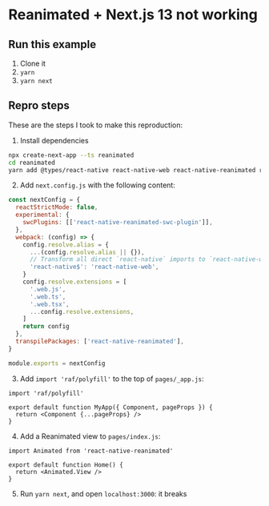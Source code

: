 # Reanimated + Next.js 13 not working

## Run this example

1. Clone it
2. `yarn`
3. `yarn next`

## Repro steps

These are the steps I took to make this reproduction:

1. Install dependencies

```sh
npx create-next-app --ts reanimated
cd reanimated
yarn add @types/react-native react-native-web react-native-reanimated react-native-reanimated-swc-plugin raf
```

2. Add `next.config.js` with the following content:

```js
const nextConfig = {
  reactStrictMode: false,
  experimental: {
    swcPlugins: [['react-native-reanimated-swc-plugin']],
  },
  webpack: (config) => {
    config.resolve.alias = {
      ...(config.resolve.alias || {}),
      // Transform all direct `react-native` imports to `react-native-web`
      'react-native$': 'react-native-web',
    }
    config.resolve.extensions = [
      '.web.js',
      '.web.ts',
      '.web.tsx',
      ...config.resolve.extensions,
    ]
    return config
  },
  transpilePackages: ['react-native-reanimated'],
}

module.exports = nextConfig
```

3. Add `import 'raf/polyfill'` to the top of `pages/_app.js`:

```tsx
import 'raf/polyfill'

export default function MyApp({ Component, pageProps }) {
  return <Component {...pageProps} />
}
```

4. Add a Reanimated view to `pages/index.js`:

```tsx
import Animated from 'react-native-reanimated'

export default function Home() {
  return <Animated.View />
}
```

5. Run `yarn next`, and open `localhost:3000`: it breaks
